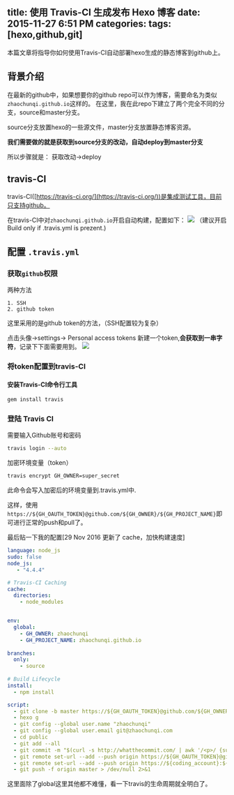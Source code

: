 title: 使用 Travis-CI 生成发布 Hexo 博客
date: 2015-11-27 6:51 PM
categories: 
tags: [hexo,github,git]
---

本篇文章将指导你如何使用Travis-CI自动部署hexo生成的静态博客到github上。

<!--more-->

## 背景介绍

在最新的github中，如果想要你的github repo可以作为博客，需要命名为类似 `zhaochunqi.github.io`这样的。
在这里，我在此repo下建立了两个完全不同的分支，source和master分支。

source分支放置hexo的一些源文件，master分支放置静态博客资源。

**我们需要做的就是获取到source分支的改动，自动deploy到master分支**

所以步骤就是： 获取改动->deploy

## travis-CI

travis-CI([https://travis-ci.org/](https://travis-ci.org/))是集成测试工具，目前只支持github。

在travis-CI中对`zhaochunqi.github.io`开启自动构建，配置如下：
![](https://ws2.sinaimg.cn/large/006tKfTcly1flzgpgu6f8j31kw0l777q.jpg)
（建议开启Build only if .travis.yml is prezent.)

## 配置 `.travis.yml`

### 获取`github`权限

两种方法 

	1. SSH
	2. github token

这里采用的是github token的方法，（SSH配置较为复杂）

点击头像->settings-> Personal access tokens 新建一个token,**会获取到一串字符**，记录下下面需要用到。
![](https://ws3.sinaimg.cn/large/006tKfTcly1flzgpjrh31j31kw0lgtd6.jpg)

### 将token配置到travis-CI

#### 安装Travis-CI命令行工具

```bash
gem install travis
```

### 登陆 Travis CI

需要输入Github账号和密码

```bash
travis login --auto
```
加密环境变量（token）

```bash
travis encrypt GH_OWNER=super_secret
```
此命令会写入加密后的环境变量到.travis.yml中.


这样，使用`https://${GH_OAUTH_TOKEN}@github.com/${GH_OWNER}/${GH_PROJECT_NAME}`即可进行正常的push和pull了。



最后贴一下我的配置[29 Nov 2016 更新了 cache，加快构建速度]

```yaml
language: node_js
sudo: false
node_js: 
   - "4.4.4"

# Travis-CI Caching
cache:
  directories:
    - node_modules


env:
  global:
    - GH_OWNER: zhaochunqi
    - GH_PROJECT_NAME: zhaochunqi.github.io
    
branches:
  only:
    - source
    
# Build Lifecycle
install:
  - npm install

script:
  - git clone -b master https://${GH_OAUTH_TOKEN}@github.com/${GH_OWNER}/${GH_PROJECT_NAME} public
  - hexo g
  - git config --global user.name "zhaochunqi"
  - git config --global user.email git@zhaochunqi.com
  - cd public
  - git add --all
  - git commit -m "$(curl -s http://whatthecommit.com/ | awk '/<p>/ {sub("<p>", ""); print }')"
  - git remote set-url --add --push origin https://${GH_OAUTH_TOKEN}@github.com/${GH_OWNER}/${GH_PROJECT_NAME}
  - git remote set-url --add --push origin https://${coding_account}:${coding_passwd}@git.coding.net/harchiko/harchiko.git
  - git push -f origin master > /dev/null 2>&1
```

这里面除了global这里其他都不难懂，看一下travis的生命周期就全明白了。
